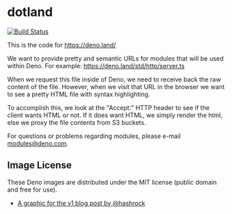 # dotland

[![Build Status](https://github.com/denoland/dotland/workflows/ci/badge.svg?branch=main&event=push)](https://github.com/denoland/dotland/actions)

This is the code for https://deno.land/

We want to provide pretty and semantic URLs for modules that will be used within
Deno. For example: https://deno.land/std/http/server.ts

When we request this file inside of Deno, we need to receive back the raw
content of the file. However, when we visit that URL in the browser we want to
see a pretty HTML file with syntax highlighting.

To accomplish this, we look at the "Accept:" HTTP header to see if the client
wants HTML or not. If it does want HTML, we simply render the html, else we
proxy the file contents from S3 buckets.

For questions or problems regarding modules, please e-mail modules@deno.com.

## Image License

These Deno images are distributed under the MIT license (public domain and free
for use).

- [A graphic for the v1 blog post by @hashrock](https://deno.land/images/artwork/v1.png)
